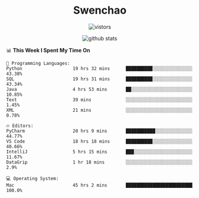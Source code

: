 <h1 align="center">Swenchao</h3>

<p align="center">
  <img src="https://visitor-badge.glitch.me/badge?page_id=Swenchao" alt="vistors" />
</p>

<p align="center">
  <img src="https://github-readme-stats.vercel.app/api?username=Swenchao&count_private=true&show_icons=true&theme=vue-dark&hide_title=true" alt="github stats" />
</p>

<!--START_SECTION:waka-->
📊 **This Week I Spent My Time On** 

```text
💬 Programming Languages: 
Python                   19 hrs 32 mins      ██████████░░░░░░░░░░░░░░░   43.38% 
SQL                      19 hrs 31 mins      ██████████░░░░░░░░░░░░░░░   43.34% 
Java                     4 hrs 53 mins       ██░░░░░░░░░░░░░░░░░░░░░░░   10.85% 
Text                     39 mins             ░░░░░░░░░░░░░░░░░░░░░░░░░   1.45% 
XML                      21 mins             ░░░░░░░░░░░░░░░░░░░░░░░░░   0.78%

🔥 Editors: 
PyCharm                  20 hrs 9 mins       ███████████░░░░░░░░░░░░░░   44.77% 
VS Code                  18 hrs 18 mins      ██████████░░░░░░░░░░░░░░░   40.66% 
IntelliJ                 5 hrs 15 mins       ███░░░░░░░░░░░░░░░░░░░░░░   11.67% 
DataGrip                 1 hr 18 mins        ░░░░░░░░░░░░░░░░░░░░░░░░░   2.9%

💻 Operating System: 
Mac                      45 hrs 2 mins       █████████████████████████   100.0%

```


<!--END_SECTION:waka-->
